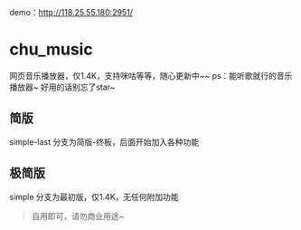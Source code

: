 demo：http://118.25.55.180:2951/

# chu_music
网页音乐播放器，仅1.4K，支持咪咕等等，随心更新中~~
ps：能听歌就行的音乐播放器~
好用的话别忘了star~

## 简版
simple-last 分支为简版-终板，后面开始加入各种功能

## 极简版
simple 分支为最初版，仅1.4K，无任何附加功能

>自用即可，请勿商业用途~
